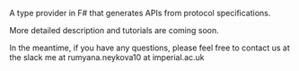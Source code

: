 
A type provider in F# that generates APIs from protocol specifications.

More detailed description and tutorials are coming soon. 

In the meantime, if you have any questions, please feel free to contact us at the slack me at rumyana.neykova10 at imperial.ac.uk  
